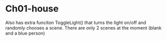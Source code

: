 # Ch01-house

 
 Also has extra funciton ToggleLight() that turns the light on/off and randomly chooses a scene.
 There are only 2 scenes at the moment (blank and a blue person)